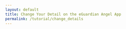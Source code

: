 ```yaml
---
layout: default
title: Change Your Detail on the eGuardian Angel App
permalink: /tutorial/change_details
---
```


